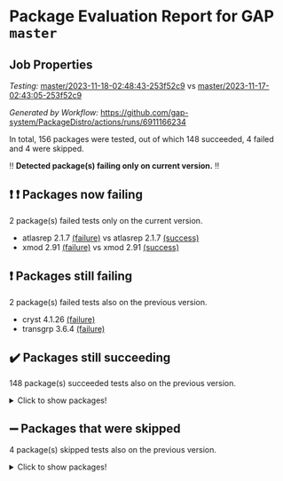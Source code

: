 # Package Evaluation Report for GAP `master`

## Job Properties

*Testing:* [master/2023-11-18-02:48:43-253f52c9](https://github.com/gap-system/PackageDistro/blob/data/reports/master/2023-11-18-02:48:43-253f52c9) vs [master/2023-11-17-02:43:05-253f52c9](https://github.com/gap-system/PackageDistro/blob/data/reports/master/2023-11-17-02:43:05-253f52c9)

*Generated by Workflow:* https://github.com/gap-system/PackageDistro/actions/runs/6911166234

In total, 156 packages were tested, out of which 148 succeeded, 4 failed and 4 were skipped.

:bangbang: **Detected package(s) failing only on current version.** :bangbang:

## :exclamation: :exclamation: Packages now failing

2 package(s) failed tests only on the current version.
- atlasrep 2.1.7 [(failure)](https://github.com/gap-system/PackageDistro/actions/runs/6911166234/job/18805578365) vs atlasrep 2.1.7 [(success)](https://github.com/gap-system/PackageDistro/actions/runs/6898996906/job/18770215647)
- xmod 2.91 [(failure)](https://github.com/gap-system/PackageDistro/actions/runs/6911166234/job/18805593932) vs xmod 2.91 [(success)](https://github.com/gap-system/PackageDistro/actions/runs/6898996906/job/18770238969)

## :exclamation: Packages still failing

2 package(s) failed tests also on the previous version.
- cryst 4.1.26 [(failure)](https://github.com/gap-system/PackageDistro/actions/runs/6911166234/job/18805580558)
- transgrp 3.6.4 [(failure)](https://github.com/gap-system/PackageDistro/actions/runs/6911166234/job/18805593084)

## :heavy_check_mark: Packages still succeeding

148 package(s) succeeded tests also on the previous version.
<details><summary>Click to show packages!</summary>

- 4ti2interface 2023.02-04 [(success)](https://github.com/gap-system/PackageDistro/actions/runs/6911166234/job/18805577767)
- ace 5.6.2 [(success)](https://github.com/gap-system/PackageDistro/actions/runs/6911166234/job/18805577860)
- aclib 1.3.2 [(success)](https://github.com/gap-system/PackageDistro/actions/runs/6911166234/job/18805577959)
- agt 0.3.1 [(success)](https://github.com/gap-system/PackageDistro/actions/runs/6911166234/job/18805578058)
- alnuth 3.2.1 [(success)](https://github.com/gap-system/PackageDistro/actions/runs/6911166234/job/18805578126)
- anupq 3.3.0 [(success)](https://github.com/gap-system/PackageDistro/actions/runs/6911166234/job/18805578239)
- autodoc 2023.06.19 [(success)](https://github.com/gap-system/PackageDistro/actions/runs/6911166234/job/18805578482)
- automata 1.15 [(success)](https://github.com/gap-system/PackageDistro/actions/runs/6911166234/job/18805578597)
- automgrp 1.3.2 [(success)](https://github.com/gap-system/PackageDistro/actions/runs/6911166234/job/18805578735)
- autpgrp 1.11 [(success)](https://github.com/gap-system/PackageDistro/actions/runs/6911166234/job/18805578876)
- cap 2023.10-07 [(success)](https://github.com/gap-system/PackageDistro/actions/runs/6911166234/job/18805579008)
- caratinterface 2.3.5 [(success)](https://github.com/gap-system/PackageDistro/actions/runs/6911166234/job/18805579140)
- cddinterface 2022.11.01 [(success)](https://github.com/gap-system/PackageDistro/actions/runs/6911166234/job/18805579259)
- circle 1.6.6 [(success)](https://github.com/gap-system/PackageDistro/actions/runs/6911166234/job/18805579383)
- classicpres 1.22 [(success)](https://github.com/gap-system/PackageDistro/actions/runs/6911166234/job/18805579494)
- cohomolo 1.6.11 [(success)](https://github.com/gap-system/PackageDistro/actions/runs/6911166234/job/18805579628)
- congruence 1.2.5 [(success)](https://github.com/gap-system/PackageDistro/actions/runs/6911166234/job/18805579758)
- corelg 1.56 [(success)](https://github.com/gap-system/PackageDistro/actions/runs/6911166234/job/18805579922)
- crime 1.6 [(success)](https://github.com/gap-system/PackageDistro/actions/runs/6911166234/job/18805580098)
- crisp 1.4.6 [(success)](https://github.com/gap-system/PackageDistro/actions/runs/6911166234/job/18805580261)
- crypting 0.10.4 [(success)](https://github.com/gap-system/PackageDistro/actions/runs/6911166234/job/18805580404)
- crystcat 1.1.10 [(success)](https://github.com/gap-system/PackageDistro/actions/runs/6911166234/job/18805580697)
- ctbllib 1.3.6 [(success)](https://github.com/gap-system/PackageDistro/actions/runs/6911166234/job/18805580845)
- cubefree 1.19 [(success)](https://github.com/gap-system/PackageDistro/actions/runs/6911166234/job/18805580966)
- curlinterface 2.3.2 [(success)](https://github.com/gap-system/PackageDistro/actions/runs/6911166234/job/18805581098)
- cvec 2.8.1 [(success)](https://github.com/gap-system/PackageDistro/actions/runs/6911166234/job/18805581242)
- datastructures 0.3.0 [(success)](https://github.com/gap-system/PackageDistro/actions/runs/6911166234/job/18805581396)
- deepthought 1.0.6 [(success)](https://github.com/gap-system/PackageDistro/actions/runs/6911166234/job/18805581507)
- design 1.8 [(success)](https://github.com/gap-system/PackageDistro/actions/runs/6911166234/job/18805581587)
- difsets 2.3.1 [(success)](https://github.com/gap-system/PackageDistro/actions/runs/6911166234/job/18805581675)
- digraphs 1.6.3 [(success)](https://github.com/gap-system/PackageDistro/actions/runs/6911166234/job/18805581774)
- edim 1.3.7 [(success)](https://github.com/gap-system/PackageDistro/actions/runs/6911166234/job/18805581919)
- example 4.3.4 [(success)](https://github.com/gap-system/PackageDistro/actions/runs/6911166234/job/18805582123)
- examplesforhomalg 2023.10-01 [(success)](https://github.com/gap-system/PackageDistro/actions/runs/6911166234/job/18805582227)
- factint 1.6.3 [(success)](https://github.com/gap-system/PackageDistro/actions/runs/6911166234/job/18805582339)
- ferret 1.0.9 [(success)](https://github.com/gap-system/PackageDistro/actions/runs/6911166234/job/18805582460)
- fga 1.5.0 [(success)](https://github.com/gap-system/PackageDistro/actions/runs/6911166234/job/18805582572)
- fining 1.5.6 [(success)](https://github.com/gap-system/PackageDistro/actions/runs/6911166234/job/18805582687)
- float 1.0.3 [(success)](https://github.com/gap-system/PackageDistro/actions/runs/6911166234/job/18805582774)
- format 1.4.3 [(success)](https://github.com/gap-system/PackageDistro/actions/runs/6911166234/job/18805582871)
- forms 1.2.9 [(success)](https://github.com/gap-system/PackageDistro/actions/runs/6911166234/job/18805582966)
- fplsa 1.2.6 [(success)](https://github.com/gap-system/PackageDistro/actions/runs/6911166234/job/18805583067)
- fr 2.4.12 [(success)](https://github.com/gap-system/PackageDistro/actions/runs/6911166234/job/18805583147)
- francy 2.0.3 [(success)](https://github.com/gap-system/PackageDistro/actions/runs/6911166234/job/18805583230)
- fwtree 1.3 [(success)](https://github.com/gap-system/PackageDistro/actions/runs/6911166234/job/18805583345)
- gapdoc 1.6.6 [(success)](https://github.com/gap-system/PackageDistro/actions/runs/6911166234/job/18805583437)
- gauss 2023.02-04 [(success)](https://github.com/gap-system/PackageDistro/actions/runs/6911166234/job/18805583528)
- gaussforhomalg 2023.10-01 [(success)](https://github.com/gap-system/PackageDistro/actions/runs/6911166234/job/18805583609)
- gbnp 1.0.5 [(success)](https://github.com/gap-system/PackageDistro/actions/runs/6911166234/job/18805583704)
- generalizedmorphismsforcap 2023.08-02 [(success)](https://github.com/gap-system/PackageDistro/actions/runs/6911166234/job/18805583813)
- genss 1.6.8 [(success)](https://github.com/gap-system/PackageDistro/actions/runs/6911166234/job/18805583892)
- gradedmodules 2023.09-01 [(success)](https://github.com/gap-system/PackageDistro/actions/runs/6911166234/job/18805583965)
- gradedringforhomalg 2023.08-01 [(success)](https://github.com/gap-system/PackageDistro/actions/runs/6911166234/job/18805584073)
- grape 4.9.0 [(success)](https://github.com/gap-system/PackageDistro/actions/runs/6911166234/job/18805584181)
- groupoids 1.73 [(success)](https://github.com/gap-system/PackageDistro/actions/runs/6911166234/job/18805584260)
- grpconst 2.6.4 [(success)](https://github.com/gap-system/PackageDistro/actions/runs/6911166234/job/18805584343)
- guarana 0.96.3 [(success)](https://github.com/gap-system/PackageDistro/actions/runs/6911166234/job/18805584422)
- guava 3.18 [(success)](https://github.com/gap-system/PackageDistro/actions/runs/6911166234/job/18805584507)
- hap 1.60 [(success)](https://github.com/gap-system/PackageDistro/actions/runs/6911166234/job/18805584597)
- hapcryst 0.1.15 [(success)](https://github.com/gap-system/PackageDistro/actions/runs/6911166234/job/18805584666)
- hecke 1.5.3 [(success)](https://github.com/gap-system/PackageDistro/actions/runs/6911166234/job/18805584747)
- help 3.5 [(success)](https://github.com/gap-system/PackageDistro/actions/runs/6911166234/job/18805584810)
- homalg 2023.10-01 [(success)](https://github.com/gap-system/PackageDistro/actions/runs/6911166234/job/18805584870)
- homalgtocas 2023.08-01 [(success)](https://github.com/gap-system/PackageDistro/actions/runs/6911166234/job/18805584944)
- idrel 2.45 [(success)](https://github.com/gap-system/PackageDistro/actions/runs/6911166234/job/18805585028)
- images 1.3.1 [(success)](https://github.com/gap-system/PackageDistro/actions/runs/6911166234/job/18805585101)
- intpic 0.3.0 [(success)](https://github.com/gap-system/PackageDistro/actions/runs/6911166234/job/18805585171)
- io 4.8.2 [(success)](https://github.com/gap-system/PackageDistro/actions/runs/6911166234/job/18805585244)
- io_forhomalg 2023.02-04 [(success)](https://github.com/gap-system/PackageDistro/actions/runs/6911166234/job/18805585323)
- irredsol 1.4.4 [(success)](https://github.com/gap-system/PackageDistro/actions/runs/6911166234/job/18805585404)
- json 2.1.1 [(success)](https://github.com/gap-system/PackageDistro/actions/runs/6911166234/job/18805585479)
- jupyterkernel 1.5.0 [(success)](https://github.com/gap-system/PackageDistro/actions/runs/6911166234/job/18805585547)
- jupyterviz 1.5.6 [(success)](https://github.com/gap-system/PackageDistro/actions/runs/6911166234/job/18805585618)
- kan 1.36 [(success)](https://github.com/gap-system/PackageDistro/actions/runs/6911166234/job/18805585674)
- kbmag 1.5.11 [(success)](https://github.com/gap-system/PackageDistro/actions/runs/6911166234/job/18805585747)
- laguna 3.9.6 [(success)](https://github.com/gap-system/PackageDistro/actions/runs/6911166234/job/18805585811)
- liealgdb 2.2.1 [(success)](https://github.com/gap-system/PackageDistro/actions/runs/6911166234/job/18805585892)
- liepring 2.8 [(success)](https://github.com/gap-system/PackageDistro/actions/runs/6911166234/job/18805585964)
- liering 2.4.2 [(success)](https://github.com/gap-system/PackageDistro/actions/runs/6911166234/job/18805586040)
- linearalgebraforcap 2023.10-04 [(success)](https://github.com/gap-system/PackageDistro/actions/runs/6911166234/job/18805586137)
- localizeringforhomalg 2023.10-01 [(success)](https://github.com/gap-system/PackageDistro/actions/runs/6911166234/job/18805586205)
- loops 3.4.3 [(success)](https://github.com/gap-system/PackageDistro/actions/runs/6911166234/job/18805586269)
- lpres 1.0.3 [(success)](https://github.com/gap-system/PackageDistro/actions/runs/6911166234/job/18805586356)
- majoranaalgebras 1.5.1 [(success)](https://github.com/gap-system/PackageDistro/actions/runs/6911166234/job/18805586444)
- mapclass 1.4.6 [(success)](https://github.com/gap-system/PackageDistro/actions/runs/6911166234/job/18805586528)
- matgrp 0.70 [(success)](https://github.com/gap-system/PackageDistro/actions/runs/6911166234/job/18805586604)
- matricesforhomalg 2023.11-01 [(success)](https://github.com/gap-system/PackageDistro/actions/runs/6911166234/job/18805586699)
- modisom 2.5.4 [(success)](https://github.com/gap-system/PackageDistro/actions/runs/6911166234/job/18805586789)
- modulepresentationsforcap 2023.10-01 [(success)](https://github.com/gap-system/PackageDistro/actions/runs/6911166234/job/18805586861)
- modules 2023.10-01 [(success)](https://github.com/gap-system/PackageDistro/actions/runs/6911166234/job/18805586940)
- monoidalcategories 2023.10-01 [(success)](https://github.com/gap-system/PackageDistro/actions/runs/6911166234/job/18805587028)
- nconvex 2022.09-01 [(success)](https://github.com/gap-system/PackageDistro/actions/runs/6911166234/job/18805587161)
- nilmat 1.4.2 [(success)](https://github.com/gap-system/PackageDistro/actions/runs/6911166234/job/18805587316)
- nock 1.5 [(success)](https://github.com/gap-system/PackageDistro/actions/runs/6911166234/job/18805587402)
- normalizinterface 1.3.6 [(success)](https://github.com/gap-system/PackageDistro/actions/runs/6911166234/job/18805587478)
- nq 2.5.10 [(success)](https://github.com/gap-system/PackageDistro/actions/runs/6911166234/job/18805587577)
- numericalsgps 1.3.1 [(success)](https://github.com/gap-system/PackageDistro/actions/runs/6911166234/job/18805587697)
- openmath 11.5.3 [(success)](https://github.com/gap-system/PackageDistro/actions/runs/6911166234/job/18805587809)
- orb 4.9.0 [(success)](https://github.com/gap-system/PackageDistro/actions/runs/6911166234/job/18805587933)
- packagemanager 1.4.1 [(success)](https://github.com/gap-system/PackageDistro/actions/runs/6911166234/job/18805588064)
- patternclass 2.4.3 [(success)](https://github.com/gap-system/PackageDistro/actions/runs/6911166234/job/18805588162)
- permut 2.0.4 [(success)](https://github.com/gap-system/PackageDistro/actions/runs/6911166234/job/18805588283)
- polenta 1.3.10 [(success)](https://github.com/gap-system/PackageDistro/actions/runs/6911166234/job/18805588393)
- polymaking 0.8.7 [(success)](https://github.com/gap-system/PackageDistro/actions/runs/6911166234/job/18805588524)
- primgrp 3.4.4 [(success)](https://github.com/gap-system/PackageDistro/actions/runs/6911166234/job/18805588726)
- profiling 2.5.4 [(success)](https://github.com/gap-system/PackageDistro/actions/runs/6911166234/job/18805588891)
- qpa 1.34 [(success)](https://github.com/gap-system/PackageDistro/actions/runs/6911166234/job/18805589056)
- quagroup 1.8.3 [(success)](https://github.com/gap-system/PackageDistro/actions/runs/6911166234/job/18805589204)
- radiroot 2.9 [(success)](https://github.com/gap-system/PackageDistro/actions/runs/6911166234/job/18805589354)
- rcwa 4.7.1 [(success)](https://github.com/gap-system/PackageDistro/actions/runs/6911166234/job/18805589508)
- rds 1.8 [(success)](https://github.com/gap-system/PackageDistro/actions/runs/6911166234/job/18805589653)
- recog 1.4.2 [(success)](https://github.com/gap-system/PackageDistro/actions/runs/6911166234/job/18805589809)
- repndecomp 1.3.0 [(success)](https://github.com/gap-system/PackageDistro/actions/runs/6911166234/job/18805589960)
- repsn 3.1.1 [(success)](https://github.com/gap-system/PackageDistro/actions/runs/6911166234/job/18805590073)
- resclasses 4.7.3 [(success)](https://github.com/gap-system/PackageDistro/actions/runs/6911166234/job/18805590187)
- ringsforhomalg 2023.11-02 [(success)](https://github.com/gap-system/PackageDistro/actions/runs/6911166234/job/18805590276)
- sco 2023.08-01 [(success)](https://github.com/gap-system/PackageDistro/actions/runs/6911166234/job/18805590374)
- scscp 2.4.1 [(success)](https://github.com/gap-system/PackageDistro/actions/runs/6911166234/job/18805590481)
- semigroups 5.3.2 [(success)](https://github.com/gap-system/PackageDistro/actions/runs/6911166234/job/18805590615)
- sglppow 2.3 [(success)](https://github.com/gap-system/PackageDistro/actions/runs/6911166234/job/18805590726)
- sgpviz 0.999.5 [(success)](https://github.com/gap-system/PackageDistro/actions/runs/6911166234/job/18805590837)
- simpcomp 2.1.14 [(success)](https://github.com/gap-system/PackageDistro/actions/runs/6911166234/job/18805590946)
- singular 2023.02.09 [(success)](https://github.com/gap-system/PackageDistro/actions/runs/6911166234/job/18805591158)
- sl2reps 1.1 [(success)](https://github.com/gap-system/PackageDistro/actions/runs/6911166234/job/18805591331)
- sla 1.5.3 [(success)](https://github.com/gap-system/PackageDistro/actions/runs/6911166234/job/18805591423)
- smallgrp 1.5.3 [(success)](https://github.com/gap-system/PackageDistro/actions/runs/6911166234/job/18805591510)
- smallsemi 0.6.13 [(success)](https://github.com/gap-system/PackageDistro/actions/runs/6911166234/job/18805591612)
- sonata 2.9.6 [(success)](https://github.com/gap-system/PackageDistro/actions/runs/6911166234/job/18805591722)
- sophus 1.27 [(success)](https://github.com/gap-system/PackageDistro/actions/runs/6911166234/job/18805591844)
- sotgrps 1.2 [(success)](https://github.com/gap-system/PackageDistro/actions/runs/6911166234/job/18805592013)
- spinsym 1.5.2 [(success)](https://github.com/gap-system/PackageDistro/actions/runs/6911166234/job/18805592188)
- standardff 1.0 [(success)](https://github.com/gap-system/PackageDistro/actions/runs/6911166234/job/18805592352)
- symbcompcc 1.3.2 [(success)](https://github.com/gap-system/PackageDistro/actions/runs/6911166234/job/18805592442)
- thelma 1.3 [(success)](https://github.com/gap-system/PackageDistro/actions/runs/6911166234/job/18805592541)
- tomlib 1.2.9 [(success)](https://github.com/gap-system/PackageDistro/actions/runs/6911166234/job/18805592630)
- toolsforhomalg 2023.10-01 [(success)](https://github.com/gap-system/PackageDistro/actions/runs/6911166234/job/18805592770)
- toric 1.9.5 [(success)](https://github.com/gap-system/PackageDistro/actions/runs/6911166234/job/18805592875)
- toricvarieties 2022.07.13 [(success)](https://github.com/gap-system/PackageDistro/actions/runs/6911166234/job/18805592996)
- ugaly 4.1.3 [(success)](https://github.com/gap-system/PackageDistro/actions/runs/6911166234/job/18805593253)
- unipot 1.5 [(success)](https://github.com/gap-system/PackageDistro/actions/runs/6911166234/job/18805593392)
- unitlib 4.2.0 [(success)](https://github.com/gap-system/PackageDistro/actions/runs/6911166234/job/18805593485)
- utils 0.84 [(success)](https://github.com/gap-system/PackageDistro/actions/runs/6911166234/job/18805593581)
- uuid 0.7 [(success)](https://github.com/gap-system/PackageDistro/actions/runs/6911166234/job/18805593683)
- walrus 0.9991 [(success)](https://github.com/gap-system/PackageDistro/actions/runs/6911166234/job/18805593771)
- wedderga 4.10.4 [(success)](https://github.com/gap-system/PackageDistro/actions/runs/6911166234/job/18805593857)
- xmodalg 1.23 [(success)](https://github.com/gap-system/PackageDistro/actions/runs/6911166234/job/18805594010)
- yangbaxter 0.10.3 [(success)](https://github.com/gap-system/PackageDistro/actions/runs/6911166234/job/18805594109)
- zeromqinterface 0.14 [(success)](https://github.com/gap-system/PackageDistro/actions/runs/6911166234/job/18805594191)
</details>

## :heavy_minus_sign: Packages that were skipped

4 package(s) skipped tests also on the previous version.
<details><summary>Click to show packages!</summary>

- browse 1.8.21 [(skipped)](https://github.com/gap-system/PackageDistro/actions/runs/6911166234/job/18805326130)
- itc 1.5.1 [(skipped)](https://github.com/gap-system/PackageDistro/actions/runs/6911166234/job/18805326130)
- polycyclic 2.16 [(skipped)](https://github.com/gap-system/PackageDistro/actions/runs/6911166234/job/18805326130)
- xgap 4.31 [(skipped)](https://github.com/gap-system/PackageDistro/actions/runs/6911166234/job/18805326130)
</details>

